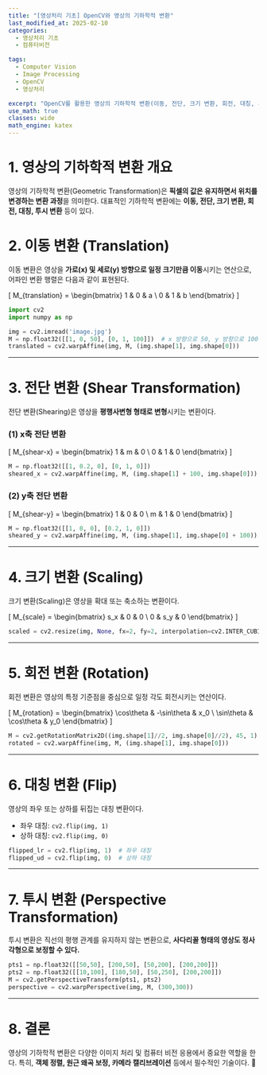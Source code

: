 ```yaml
---
title: "[영상처리 기초] OpenCV와 영상의 기하학적 변환"
last_modified_at: 2025-02-10
categories:
  - 영상처리 기초
  - 컴퓨터비전

tags:
  - Computer Vision
  - Image Processing
  - OpenCV
  - 영상처리

excerpt: "OpenCV를 활용한 영상의 기하학적 변환(이동, 전단, 크기 변환, 회전, 대칭, 투시 변환)에 대해 설명합니다."
use_math: true
classes: wide
math_engine: katex
---
```


# 1. 영상의 기하학적 변환 개요

영상의 기하학적 변환(Geometric Transformation)은 **픽셀의 값은 유지하면서 위치를 변경하는 변환 과정**을 의미한다. 대표적인 기하학적 변환에는 **이동, 전단, 크기 변환, 회전, 대칭, 투시 변환** 등이 있다.

# 2. 이동 변환 (Translation)

이동 변환은 영상을 **가로(x) 및 세로(y) 방향으로 일정 크기만큼 이동**시키는 연산으로, 어파인 변환 행렬은 다음과 같이 표현된다.

\[
  M_{translation} = \begin{bmatrix} 1 & 0 & a \\ 0 & 1 & b \end{bmatrix}
\]

```python
import cv2
import numpy as np

img = cv2.imread('image.jpg')
M = np.float32([[1, 0, 50], [0, 1, 100]])  # x 방향으로 50, y 방향으로 100 이동
translated = cv2.warpAffine(img, M, (img.shape[1], img.shape[0]))
```

---

# 3. 전단 변환 (Shear Transformation)

전단 변환(Shearing)은 영상을 **평행사변형 형태로 변형**시키는 변환이다.

### (1) x축 전단 변환
\[
  M_{shear-x} = \begin{bmatrix} 1 & m & 0 \\ 0 & 1 & 0 \end{bmatrix}
\]

```python
M = np.float32([[1, 0.2, 0], [0, 1, 0]])
sheared_x = cv2.warpAffine(img, M, (img.shape[1] + 100, img.shape[0]))
```

### (2) y축 전단 변환
\[
  M_{shear-y} = \begin{bmatrix} 1 & 0 & 0 \\ m & 1 & 0 \end{bmatrix}
\]

```python
M = np.float32([[1, 0, 0], [0.2, 1, 0]])
sheared_y = cv2.warpAffine(img, M, (img.shape[1], img.shape[0] + 100))
```

---

# 4. 크기 변환 (Scaling)

크기 변환(Scaling)은 영상을 확대 또는 축소하는 변환이다.

\[
  M_{scale} = \begin{bmatrix} s_x & 0 & 0 \\ 0 & s_y & 0 \end{bmatrix}
\]

```python
scaled = cv2.resize(img, None, fx=2, fy=2, interpolation=cv2.INTER_CUBIC)
```

---

# 5. 회전 변환 (Rotation)

회전 변환은 영상의 특정 기준점을 중심으로 일정 각도 회전시키는 연산이다.

\[
  M_{rotation} = \begin{bmatrix} \cos\theta & -\sin\theta & x_0 \\ \sin\theta & \cos\theta & y_0 \end{bmatrix}
\]

```python
M = cv2.getRotationMatrix2D((img.shape[1]//2, img.shape[0]//2), 45, 1)
rotated = cv2.warpAffine(img, M, (img.shape[1], img.shape[0]))
```

---

# 6. 대칭 변환 (Flip)

영상의 좌우 또는 상하를 뒤집는 대칭 변환이다.

- 좌우 대칭: `cv2.flip(img, 1)`
- 상하 대칭: `cv2.flip(img, 0)`

```python
flipped_lr = cv2.flip(img, 1)  # 좌우 대칭
flipped_ud = cv2.flip(img, 0)  # 상하 대칭
```

---

# 7. 투시 변환 (Perspective Transformation)

투시 변환은 직선의 평행 관계를 유지하지 않는 변환으로, **사다리꼴 형태의 영상도 정사각형으로 보정할 수 있다.**

```python
pts1 = np.float32([[50,50], [200,50], [50,200], [200,200]])
pts2 = np.float32([[10,100], [180,50], [50,250], [200,200]])
M = cv2.getPerspectiveTransform(pts1, pts2)
perspective = cv2.warpPerspective(img, M, (300,300))
```

---

# 8. 결론

영상의 기하학적 변환은 다양한 이미지 처리 및 컴퓨터 비전 응용에서 중요한 역할을 한다. 특히, **객체 정렬, 원근 왜곡 보정, 카메라 캘리브레이션** 등에서 필수적인 기술이다. 🚀


